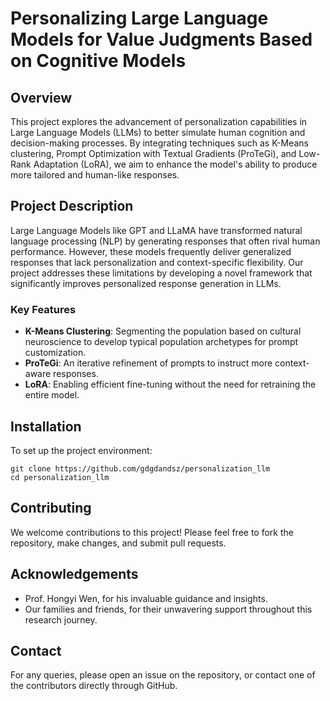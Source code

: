 # Personalizing Large Language Models for Value Judgments Based on Cognitive Models

## Overview
This project explores the advancement of personalization capabilities in Large Language Models (LLMs) to better simulate human cognition and decision-making processes. By integrating techniques such as K-Means clustering, Prompt Optimization with Textual Gradients (ProTeGi), and Low-Rank Adaptation (LoRA), we aim to enhance the model's ability to produce more tailored and human-like responses.

## Project Description
Large Language Models like GPT and LLaMA have transformed natural language processing (NLP) by generating responses that often rival human performance. However, these models frequently deliver generalized responses that lack personalization and context-specific flexibility. Our project addresses these limitations by developing a novel framework that significantly improves personalized response generation in LLMs.

### Key Features
- **K-Means Clustering**: Segmenting the population based on cultural neuroscience to develop typical population archetypes for prompt customization.
- **ProTeGi**: An iterative refinement of prompts to instruct more context-aware responses.
- **LoRA**: Enabling efficient fine-tuning without the need for retraining the entire model.


## Installation
To set up the project environment:
```
git clone https://github.com/gdgdandsz/personalization_llm
cd personalization_llm
```

## Contributing
We welcome contributions to this project! Please feel free to fork the repository, make changes, and submit pull requests.

## Acknowledgements
- Prof. Hongyi Wen, for his invaluable guidance and insights.
- Our families and friends, for their unwavering support throughout this research journey.

## Contact
For any queries, please open an issue on the repository, or contact one of the contributors directly through GitHub.
